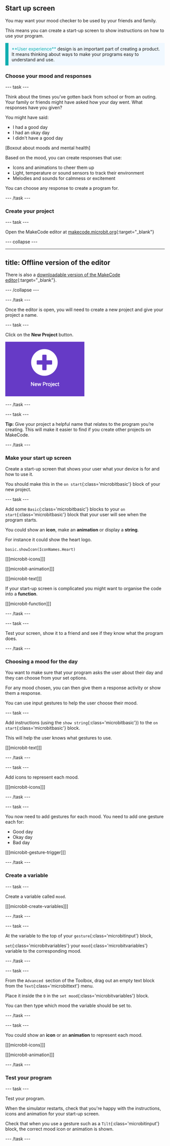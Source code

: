 ## Start up screen

You may want your mood checker to be used by your friends and family. 

This means you can create a start-up screen to show instructions on how to use your program.

<p style="border-left: solid; border-width:10px; border-color: #0faeb0; background-color: aliceblue; padding: 10px;">
  <span style="color: #0faeb0">**User experience**</span> design is an important part of creating a product. It means thinking about ways to make your programs easy to understand and use.
</p>

### Choose your mood and responses

--- task ---

Think about the times you've gotten back from school or from an outing.
Your family or friends might have asked how your day went. What responses have you given?

You might have said:
+ I had a good day
+ I had an okay day
+ I didn't have a good day

[Boxout about moods and mental health]

Based on the mood, you can create responses that use:

+ Icons and animations to cheer them up
+ Light, temperature or sound sensors to track their environment
+ Melodies and sounds for calmness or excitement

You can choose any response to create a program for.

--- /task ---

### Create your project

--- task ---

Open the MakeCode editor at [makecode.microbit.org](https://makecode.microbit.org){:target="_blank"}

--- collapse ---

---
title: Offline version of the editor
---

There is also a [downloadable version of the MakeCode editor](https://makecode.microbit.org/offline-app){:target="_blank"}.

--- /collapse ---

--- /task ---

Once the editor is open, you will need to create a new project and give your project a name. 

--- task ---

Click on the **New Project** button.

<img src="images/new-project-button.png" alt="The New Project button inside MakeCode." width="250"/>

--- /task ---

--- task ---

**Tip:** Give your project a helpful name that relates to the program you’re creating. This will make it easier to find if you create other projects on MakeCode.

--- /task ---


### Make your start up screen

Create a start-up screen that shows your user what your device is for and how to use it.

You should make this in the `on start`{:class='microbitbasic'} block of your new project. 

--- task ---

Add some `Basic`{:class='microbitbasic'} blocks to your `on start`{:class='microbitbasic'} block that your user will see when the program starts.

You could show an **icon**, make an **animation** or display a **string**.

For instance it could show the heart logo.

```microbit
basic.showIcon(IconNames.Heart)
```

[[[microbit-icons]]]

[[[microbit-animation]]]

[[[microbit-text]]]

If your start-up screen is complicated you might want to organise the code into a **function**.

[[[microbit-function]]]

--- /task ---

--- task ---

Test your screen, show it to a friend and see if they know what the program does. 

--- /task ---

### Choosing a mood for the day

You want to make sure that your program asks the user about their day and they can choose from your set options.

For any mood chosen, you can then give them a response activity or show them a response.

You can use input gestures to help the user choose their mood.

--- task ---

Add instructions (using the `show string`{:class='microbitbasic'}) to the `on start`{:class='microbitbasic'} block.

This will help the user knows what gestures to use.

[[[microbit-text]]]

--- /task ---

--- task ---

Add icons to represent each mood.

[[[microbit-icons]]]

--- /task ---

--- task ---

You now need to add gestures for each mood. 
You need to add one gesture each for:
+ Good day
+ Okay day
+ Bad day

[[[microbit-gesture-trigger]]]

--- /task ---

### Create a variable

--- task ---

Create a variable called `mood`. 

[[[microbit-create-variables]]]

--- /task ---

--- task ---

At the variable to the top of your `gesture`{:class='microbitinput'} block,

`set`{:class='microbitvariables'} your `mood`{:class='microbitvariables'} variable to the corresponding mood. 

--- /task ---

--- task ---

From the `Advanced `section of the Toolbox, drag out an empty text block from the `Text`{:class='microbittext'} menu.

Place it inside the `0` in the `set mood`{:class='microbitvariables'} block.

You can then type which mood the variable should be set to.

--- /task ---

--- task ---

You could show an **icon** or an **animation** to represent each mood.

[[[microbit-icons]]]

[[[microbit-animation]]]

--- /task ---

### Test your program

--- task ---

Test your program. 

When the simulator restarts, check that you're happy with the instructions, icons and animation for your start-up screen.

Check that when you use a gesture such as a `Tilt`{:class='microbitinput'} block, the correct mood icon or animation is shown.

--- /task ---


